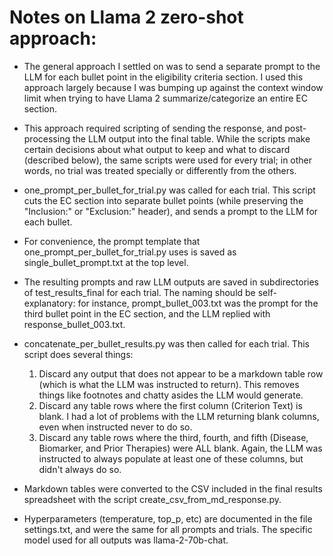 # Notes on Llama 2 zero-shot approach:

- The general approach I settled on was to send a separate prompt to the LLM for each bullet point in the eligibility criteria section.  I used this approach largely because I was bumping up against the context window limit when trying to have Llama 2 summarize/categorize an entire EC section.

- This approach required scripting of sending the response, and post-processing the LLM output into the final table.  While the scripts make certain decisions about what output to keep and what to discard (described below), the same scripts were used for every trial; in other words, no trial was treated specially or differently from the others.

- one_prompt_per_bullet_for_trial.py was called for each trial.  This script cuts the EC section into separate bullet points (while preserving the "Inclusion:" or "Exclusion:" header), and sends a prompt to the LLM for each bullet.

- For convenience, the prompt template that one_prompt_per_bullet_for_trial.py uses is saved as single_bullet_prompt.txt at the top level.

- The resulting prompts and raw LLM outputs are saved in subdirectories of test_results_final for each trial.  The naming should be self-explanatory: for instance, prompt_bullet_003.txt was the prompt for the third bullet point in the EC section, and the LLM replied with response_bullet_003.txt.

- concatenate_per_bullet_results.py was then called for each trial.  This script does several things:
  1. Discard any output that does not appear to be a markdown table row (which is what the LLM was instructed to return).  This removes things like footnotes and chatty asides the LLM would generate.
  2. Discard any table rows where the first column (Criterion Text) is blank.  I had a lot of problems with the LLM returning blank columns, even when instructed never to do so.
  3. Discard any table rows where the third, fourth, and fifth (Disease, Biomarker, and Prior Therapies) were ALL blank.  Again, the LLM was instructed to always populate at least one of these columns, but didn't always do so.

- Markdown tables were converted to the CSV included in the final results spreadsheet with the script create_csv_from_md_response.py.

- Hyperparameters (temperature, top_p, etc) are documented in the file settings.txt, and were the same for all prompts and trials.   The specific model used for all outputs was llama-2-70b-chat.
